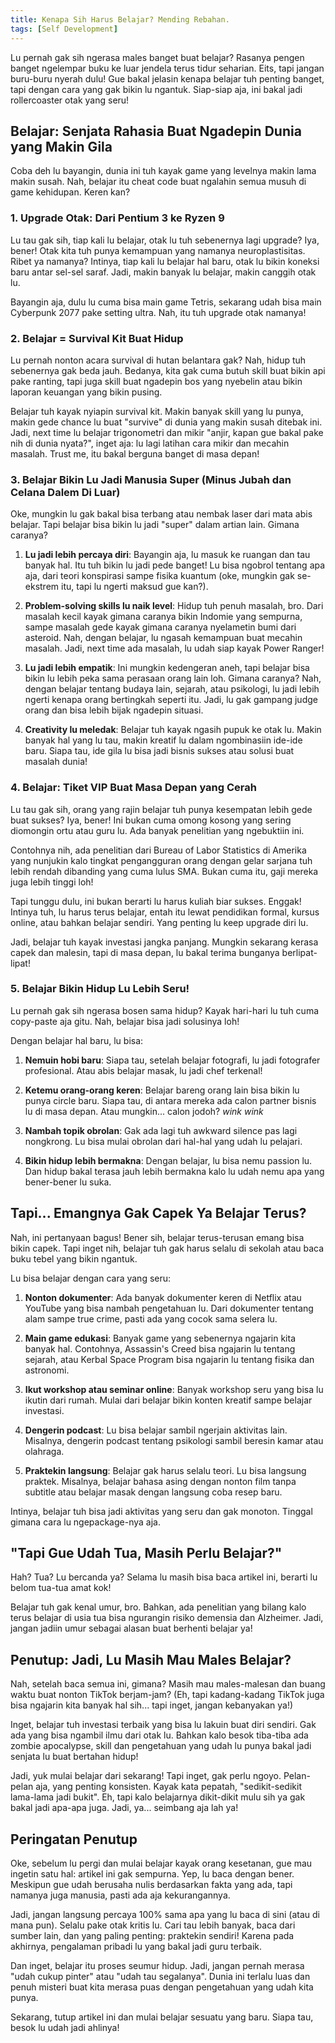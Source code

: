 ```yaml
---
title: Kenapa Sih Harus Belajar? Mending Rebahan.
tags: [Self Development]
---
```

Lu pernah gak sih ngerasa males banget buat belajar? Rasanya pengen banget ngelempar buku ke luar jendela terus tidur seharian. Eits, tapi jangan buru-buru nyerah dulu! Gue bakal jelasin kenapa belajar tuh penting banget, tapi dengan cara yang gak bikin lu ngantuk. Siap-siap aja, ini bakal jadi rollercoaster otak yang seru!

## Belajar: Senjata Rahasia Buat Ngadepin Dunia yang Makin Gila

Coba deh lu bayangin, dunia ini tuh kayak game yang levelnya makin lama makin susah. Nah, belajar itu cheat code buat ngalahin semua musuh di game kehidupan. Keren kan?

### 1. Upgrade Otak: Dari Pentium 3 ke Ryzen 9

Lu tau gak sih, tiap kali lu belajar, otak lu tuh sebenernya lagi upgrade? Iya, bener! Otak kita tuh punya kemampuan yang namanya neuroplastisitas. Ribet ya namanya? Intinya, tiap kali lu belajar hal baru, otak lu bikin koneksi baru antar sel-sel saraf. Jadi, makin banyak lu belajar, makin canggih otak lu. 

Bayangin aja, dulu lu cuma bisa main game Tetris, sekarang udah bisa main Cyberpunk 2077 pake setting ultra. Nah, itu tuh upgrade otak namanya!

### 2. Belajar = Survival Kit Buat Hidup

Lu pernah nonton acara survival di hutan belantara gak? Nah, hidup tuh sebenernya gak beda jauh. Bedanya, kita gak cuma butuh skill buat bikin api pake ranting, tapi juga skill buat ngadepin bos yang nyebelin atau bikin laporan keuangan yang bikin pusing.

Belajar tuh kayak nyiapin survival kit. Makin banyak skill yang lu punya, makin gede chance lu buat "survive" di dunia yang makin susah ditebak ini. Jadi, next time lu belajar trigonometri dan mikir "anjir, kapan gue bakal pake nih di dunia nyata?", inget aja: lu lagi latihan cara mikir dan mecahin masalah. Trust me, itu bakal berguna banget di masa depan!

### 3. Belajar Bikin Lu Jadi Manusia Super (Minus Jubah dan Celana Dalem Di Luar)

Oke, mungkin lu gak bakal bisa terbang atau nembak laser dari mata abis belajar. Tapi belajar bisa bikin lu jadi "super" dalam artian lain. Gimana caranya?

1. **Lu jadi lebih percaya diri**: Bayangin aja, lu masuk ke ruangan dan tau banyak hal. Itu tuh bikin lu jadi pede banget! Lu bisa ngobrol tentang apa aja, dari teori konspirasi sampe fisika kuantum (oke, mungkin gak se-ekstrem itu, tapi lu ngerti maksud gue kan?).

2. **Problem-solving skills lu naik level**: Hidup tuh penuh masalah, bro. Dari masalah kecil kayak gimana caranya bikin Indomie yang sempurna, sampe masalah gede kayak gimana caranya nyelametin bumi dari asteroid. Nah, dengan belajar, lu ngasah kemampuan buat mecahin masalah. Jadi, next time ada masalah, lu udah siap kayak Power Ranger!

3. **Lu jadi lebih empatik**: Ini mungkin kedengeran aneh, tapi belajar bisa bikin lu lebih peka sama perasaan orang lain loh. Gimana caranya? Nah, dengan belajar tentang budaya lain, sejarah, atau psikologi, lu jadi lebih ngerti kenapa orang bertingkah seperti itu. Jadi, lu gak gampang judge orang dan bisa lebih bijak ngadepin situasi.

4. **Creativity lu meledak**: Belajar tuh kayak ngasih pupuk ke otak lu. Makin banyak hal yang lu tau, makin kreatif lu dalam ngombinasiin ide-ide baru. Siapa tau, ide gila lu bisa jadi bisnis sukses atau solusi buat masalah dunia!

### 4. Belajar: Tiket VIP Buat Masa Depan yang Cerah

Lu tau gak sih, orang yang rajin belajar tuh punya kesempatan lebih gede buat sukses? Iya, bener! Ini bukan cuma omong kosong yang sering diomongin ortu atau guru lu. Ada banyak penelitian yang ngebuktiin ini.

Contohnya nih, ada penelitian dari Bureau of Labor Statistics di Amerika yang nunjukin kalo tingkat pengangguran orang dengan gelar sarjana tuh lebih rendah dibanding yang cuma lulus SMA. Bukan cuma itu, gaji mereka juga lebih tinggi loh!

Tapi tunggu dulu, ini bukan berarti lu harus kuliah biar sukses. Enggak! Intinya tuh, lu harus terus belajar, entah itu lewat pendidikan formal, kursus online, atau bahkan belajar sendiri. Yang penting lu keep upgrade diri lu.

Jadi, belajar tuh kayak investasi jangka panjang. Mungkin sekarang kerasa capek dan malesin, tapi di masa depan, lu bakal terima bunganya berlipat-lipat!

### 5. Belajar Bikin Hidup Lu Lebih Seru!

Lu pernah gak sih ngerasa bosen sama hidup? Kayak hari-hari lu tuh cuma copy-paste aja gitu. Nah, belajar bisa jadi solusinya loh!

Dengan belajar hal baru, lu bisa:

1. **Nemuin hobi baru**: Siapa tau, setelah belajar fotografi, lu jadi fotografer profesional. Atau abis belajar masak, lu jadi chef terkenal!

2. **Ketemu orang-orang keren**: Belajar bareng orang lain bisa bikin lu punya circle baru. Siapa tau, di antara mereka ada calon partner bisnis lu di masa depan. Atau mungkin... calon jodoh? *wink wink*

3. **Nambah topik obrolan**: Gak ada lagi tuh awkward silence pas lagi nongkrong. Lu bisa mulai obrolan dari hal-hal yang udah lu pelajari.

4. **Bikin hidup lebih bermakna**: Dengan belajar, lu bisa nemu passion lu. Dan hidup bakal terasa jauh lebih bermakna kalo lu udah nemu apa yang bener-bener lu suka.

## Tapi... Emangnya Gak Capek Ya Belajar Terus?

Nah, ini pertanyaan bagus! Bener sih, belajar terus-terusan emang bisa bikin capek. Tapi inget nih, belajar tuh gak harus selalu di sekolah atau baca buku tebel yang bikin ngantuk.

Lu bisa belajar dengan cara yang seru:

1. **Nonton dokumenter**: Ada banyak dokumenter keren di Netflix atau YouTube yang bisa nambah pengetahuan lu. Dari dokumenter tentang alam sampe true crime, pasti ada yang cocok sama selera lu.

2. **Main game edukasi**: Banyak game yang sebenernya ngajarin kita banyak hal. Contohnya, Assassin's Creed bisa ngajarin lu tentang sejarah, atau Kerbal Space Program bisa ngajarin lu tentang fisika dan astronomi.

3. **Ikut workshop atau seminar online**: Banyak workshop seru yang bisa lu ikutin dari rumah. Mulai dari belajar bikin konten kreatif sampe belajar investasi.

4. **Dengerin podcast**: Lu bisa belajar sambil ngerjain aktivitas lain. Misalnya, dengerin podcast tentang psikologi sambil beresin kamar atau olahraga.

5. **Praktekin langsung**: Belajar gak harus selalu teori. Lu bisa langsung praktek. Misalnya, belajar bahasa asing dengan nonton film tanpa subtitle atau belajar masak dengan langsung coba resep baru.

Intinya, belajar tuh bisa jadi aktivitas yang seru dan gak monoton. Tinggal gimana cara lu ngepackage-nya aja.

## "Tapi Gue Udah Tua, Masih Perlu Belajar?"

Hah? Tua? Lu bercanda ya? Selama lu masih bisa baca artikel ini, berarti lu belom tua-tua amat kok! 

Belajar tuh gak kenal umur, bro. Bahkan, ada penelitian yang bilang kalo terus belajar di usia tua bisa ngurangin risiko demensia dan Alzheimer. Jadi, jangan jadiin umur sebagai alasan buat berhenti belajar ya!

## Penutup: Jadi, Lu Masih Mau Males Belajar?

Nah, setelah baca semua ini, gimana? Masih mau males-malesan dan buang waktu buat nonton TikTok berjam-jam? (Eh, tapi kadang-kadang TikTok juga bisa ngajarin kita banyak hal sih... tapi inget, jangan kebanyakan ya!)

Inget, belajar tuh investasi terbaik yang bisa lu lakuin buat diri sendiri. Gak ada yang bisa ngambil ilmu dari otak lu. Bahkan kalo besok tiba-tiba ada zombie apocalypse, skill dan pengetahuan yang udah lu punya bakal jadi senjata lu buat bertahan hidup!

Jadi, yuk mulai belajar dari sekarang! Tapi inget, gak perlu ngoyo. Pelan-pelan aja, yang penting konsisten. Kayak kata pepatah, "sedikit-sedikit lama-lama jadi bukit". Eh, tapi kalo belajarnya dikit-dikit mulu sih ya gak bakal jadi apa-apa juga. Jadi, ya... seimbang aja lah ya!

## Peringatan Penutup

Oke, sebelum lu pergi dan mulai belajar kayak orang kesetanan, gue mau ingetin satu hal: artikel ini gak sempurna. Yep, lu baca dengan bener. Meskipun gue udah berusaha nulis berdasarkan fakta yang ada, tapi namanya juga manusia, pasti ada aja kekurangannya.

Jadi, jangan langsung percaya 100% sama apa yang lu baca di sini (atau di mana pun). Selalu pake otak kritis lu. Cari tau lebih banyak, baca dari sumber lain, dan yang paling penting: praktekin sendiri! Karena pada akhirnya, pengalaman pribadi lu yang bakal jadi guru terbaik.

Dan inget, belajar itu proses seumur hidup. Jadi, jangan pernah merasa "udah cukup pinter" atau "udah tau segalanya". Dunia ini terlalu luas dan penuh misteri buat kita merasa puas dengan pengetahuan yang udah kita punya.

Sekarang, tutup artikel ini dan mulai belajar sesuatu yang baru. Siapa tau, besok lu udah jadi ahlinya!